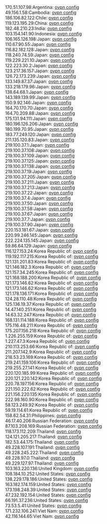 170.51.107.98:Argentina: [ovpn config](vpn/170_51_107_98.ovpn)  
49.156.1.58:Cambodia: [ovpn config](vpn/49_156_1_58.ovpn)  
186.106.82.122:Chile: [ovpn config](vpn/186_106_82_122.ovpn)  
119.123.195.29:China: [ovpn config](vpn/119_123_195_29.ovpn)  
182.48.210.23:India: [ovpn config](vpn/182_48_210_23.ovpn)  
103.154.141.90:Indonesia: [ovpn config](vpn/103_154_141_90.ovpn)  
106.165.126.198:Japan: [ovpn config](vpn/106_165_126_198.ovpn)  
110.67.90.55:Japan: [ovpn config](vpn/110_67_90_55.ovpn)  
116.82.182.128:Japan: [ovpn config](vpn/116_82_182_128.ovpn)  
118.240.74.59:Japan: [ovpn config](vpn/118_240_74_59.ovpn)  
119.229.221.10:Japan: [ovpn config](vpn/119_229_221_10.ovpn)  
122.223.30.2:Japan: [ovpn config](vpn/122_223_30_2.ovpn)  
123.217.36.157:Japan: [ovpn config](vpn/123_217_36_157.ovpn)  
126.72.173.239:Japan: [ovpn config](vpn/126_72_173_239.ovpn)  
133.149.87.37:Japan: [ovpn config](vpn/133_149_87_37.ovpn)  
133.218.179.96:Japan: [ovpn config](vpn/133_218_179_96.ovpn)  
138.64.68.1:Japan: [ovpn config](vpn/138_64_68_1.ovpn)  
143.189.139.99:Japan: [ovpn config](vpn/143_189_139_99.ovpn)  
150.9.92.146:Japan: [ovpn config](vpn/150_9_92_146.ovpn)  
164.70.170.70:Japan: [ovpn config](vpn/164_70_170_70.ovpn)  
164.70.209.88:Japan: [ovpn config](vpn/164_70_209_88.ovpn)  
175.131.94.111:Japan: [ovpn config](vpn/175_131_94_111.ovpn)  
180.196.126.206:Japan: [ovpn config](vpn/180_196_126_206.ovpn)  
180.199.70.95:Japan: [ovpn config](vpn/180_199_70_95.ovpn)  
183.77.249.120:Japan: [ovpn config](vpn/183_77_249_120.ovpn)  
211.135.120.83:Japan: [ovpn config](vpn/211_135_120_83.ovpn)  
219.100.37.1:Japan: [ovpn config](vpn/219_100_37_1.ovpn)  
219.100.37.108:Japan: [ovpn config](vpn/219_100_37_108.ovpn)  
219.100.37.109:Japan: [ovpn config](vpn/219_100_37_109.ovpn)  
219.100.37.125:Japan: [ovpn config](vpn/219_100_37_125.ovpn)  
219.100.37.138:Japan: [ovpn config](vpn/219_100_37_138.ovpn)  
219.100.37.19:Japan: [ovpn config](vpn/219_100_37_19.ovpn)  
219.100.37.205:Japan: [ovpn config](vpn/219_100_37_205.ovpn)  
219.100.37.211:Japan: [ovpn config](vpn/219_100_37_211.ovpn)  
219.100.37.213:Japan: [ovpn config](vpn/219_100_37_213.ovpn)  
219.100.37.22:Japan: [ovpn config](vpn/219_100_37_22.ovpn)  
219.100.37.4:Japan: [ovpn config](vpn/219_100_37_4.ovpn)  
219.100.37.50:Japan: [ovpn config](vpn/219_100_37_50.ovpn)  
219.100.37.58:Japan: [ovpn config](vpn/219_100_37_58.ovpn)  
219.100.37.67:Japan: [ovpn config](vpn/219_100_37_67.ovpn)  
219.100.37.7:Japan: [ovpn config](vpn/219_100_37_7.ovpn)  
219.100.37.90:Japan: [ovpn config](vpn/219_100_37_90.ovpn)  
220.153.181.67:Japan: [ovpn config](vpn/220_153_181_67.ovpn)  
220.99.246.145:Japan: [ovpn config](vpn/220_99_246_145.ovpn)  
222.224.135.145:Japan: [ovpn config](vpn/222_224_135_145.ovpn)  
59.86.64.129:Japan: [ovpn config](vpn/59_86_64_129.ovpn)  
116.127.153.24:Korea Republic of: [ovpn config](vpn/116_127_153_24.ovpn)  
119.192.117.215:Korea Republic of: [ovpn config](vpn/119_192_117_215.ovpn)  
121.131.201.83:Korea Republic of: [ovpn config](vpn/121_131_201_83.ovpn)  
121.146.182.3:Korea Republic of: [ovpn config](vpn/121_146_182_3.ovpn)  
121.157.34.245:Korea Republic of: [ovpn config](vpn/121_157_34_245.ovpn)  
121.168.188.200:Korea Republic of: [ovpn config](vpn/121_168_188_200.ovpn)  
121.173.146.62:Korea Republic of: [ovpn config](vpn/121_173_146_62.ovpn)  
121.173.146.62:Korea Republic of: [ovpn config](vpn/121_173_146_62.ovpn)  
121.178.136.171:Korea Republic of: [ovpn config](vpn/121_178_136_171.ovpn)  
124.28.110.48:Korea Republic of: [ovpn config](vpn/124_28_110_48.ovpn)  
125.136.19.37:Korea Republic of: [ovpn config](vpn/125_136_19_37.ovpn)  
14.47.140.251:Korea Republic of: [ovpn config](vpn/14_47_140_251.ovpn)  
14.63.32.247:Korea Republic of: [ovpn config](vpn/14_63_32_247.ovpn)  
168.131.114.188:Korea Republic of: [ovpn config](vpn/168_131_114_188.ovpn)  
175.116.48.211:Korea Republic of: [ovpn config](vpn/175_116_48_211.ovpn)  
175.207.156.218:Korea Republic of: [ovpn config](vpn/175_207_156_218.ovpn)  
1.226.255.159:Korea Republic of: [ovpn config](vpn/1_226_255_159.ovpn)  
1.227.47.3:Korea Republic of: [ovpn config](vpn/1_227_47_3.ovpn)  
210.113.253.66:Korea Republic of: [ovpn config](vpn/210_113_253_66.ovpn)  
211.207.142.9:Korea Republic of: [ovpn config](vpn/211_207_142_9.ovpn)  
218.53.23.169:Korea Republic of: [ovpn config](vpn/218_53_23_169.ovpn)  
219.241.159.106:Korea Republic of: [ovpn config](vpn/219_241_159_106.ovpn)  
219.255.27.141:Korea Republic of: [ovpn config](vpn/219_255_27_141.ovpn)  
220.120.185.99:Korea Republic of: [ovpn config](vpn/220_120_185_99.ovpn)  
220.121.220.142:Korea Republic of: [ovpn config](vpn/220_121_220_142.ovpn)  
220.78.197.156:Korea Republic of: [ovpn config](vpn/220_78_197_156.ovpn)  
221.150.222.62:Korea Republic of: [ovpn config](vpn/221_150_222_62.ovpn)  
221.156.220.135:Korea Republic of: [ovpn config](vpn/221_156_220_135.ovpn)  
222.98.160.90:Korea Republic of: [ovpn config](vpn/222_98_160_90.ovpn)  
58.123.249.92:Korea Republic of: [ovpn config](vpn/58_123_249_92.ovpn)  
59.19.114.61:Korea Republic of: [ovpn config](vpn/59_19_114_61.ovpn)  
158.62.54.31:Philippines: [ovpn config](vpn/158_62_54_31.ovpn)  
46.17.40.206:Russian Federation: [ovpn config](vpn/46_17_40_206.ovpn)  
87.103.208.169:Russian Federation: [ovpn config](vpn/87_103_208_169.ovpn)  
118.173.112.209:Thailand: [ovpn config](vpn/118_173_112_209.ovpn)  
124.121.205.217:Thailand: [ovpn config](vpn/124_121_205_217.ovpn)  
182.53.44.175:Thailand: [ovpn config](vpn/182_53_44_175.ovpn)  
49.228.107.191:Thailand: [ovpn config](vpn/49_228_107_191.ovpn)  
49.228.245.222:Thailand: [ovpn config](vpn/49_228_245_222.ovpn)  
49.228.97.0:Thailand: [ovpn config](vpn/49_228_97_0.ovpn)  
49.229.127.97:Thailand: [ovpn config](vpn/49_229_127_97.ovpn)  
103.163.220.136:United Kingdom: [ovpn config](vpn/103_163_220_136.ovpn)  
108.184.10.252:United States: [ovpn config](vpn/108_184_10_252.ovpn)  
138.229.178.186:United States: [ovpn config](vpn/138_229_178_186.ovpn)  
163.182.174.159:United States: [ovpn config](vpn/163_182_174_159.ovpn)  
173.198.248.39:United States: [ovpn config](vpn/173_198_248_39.ovpn)  
47.232.192.154:United States: [ovpn config](vpn/47_232_192_154.ovpn)  
66.191.37.236:United States: [ovpn config](vpn/66_191_37_236.ovpn)  
73.53.5.41:United States: [ovpn config](vpn/73_53_5_41.ovpn)  
171.232.106.241:Viet Nam: [ovpn config](vpn/171_232_106_241.ovpn)  
42.116.144.65:Viet Nam: [ovpn config](vpn/42_116_144_65.ovpn)  
